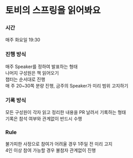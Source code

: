 # 토비의 스프링을 읽어봐요

### 시간
매주 화요일 19:30

### 진행 방식
매주 Speaker를 정하여 발표하는 형태    
나머지 구성원은 책 읽어오기    
챕터는 순서대로 진행    
매 주 20~30쪽 분량 진행, 금주의 Speaker가 미리 범위 고지하기    

### 기록 방식
모든 구성원이 각자 읽고 정리한 내용을 PR 날려서 기록하는 형태    
기록은 참석 여부와 관계없이 반드시 수행    

### Rule
불가피한 사정으로 참여가 어려울 경우 1주일 전 미리 고지    
4인 이상 참여 가능할 경우 불참자 관계없이 진행    
